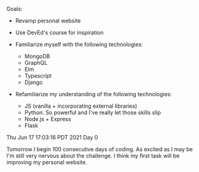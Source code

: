 Goals:

- Revamp personal website
- Use DevEd's course for inspiration

- Familiarize myself with the following technologies:

  - MongoDB
  - GraphQL
  - Elm
  - Typescript
  - Django

- Refamiliarize my understanding of the following technologies:
  - JS (vanilla + incorporating external libraries)
  - Python. So powerful and I've really let those skills slip
  - Node.js + Express
  - Flask

Thu Jun 17 17:03:16 PDT 2021
Day 0

Tomorrow I begin 100 consecutive days of coding. As excited as I may be I'm still very nervous about the challenge. I think my first task will be improving my personal website.
